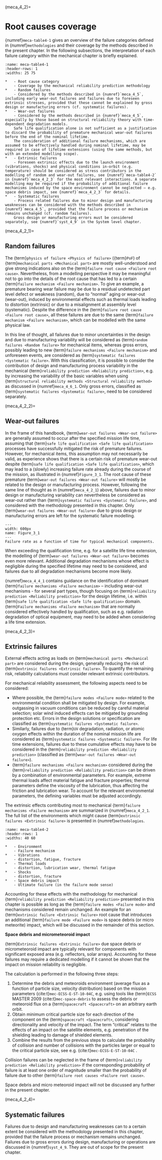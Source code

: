 (meca_4_2)=
# Root causes coverage

{numref}`meca-table4-1` gives an overview of the failure categories defined in {numref}`methodologies` and their coverage by the methods described in the present chapter. In the following subsections, the interpretation of each failure category within the mechanical chapter is briefly explained.

```{list-table} Coverage of failure root causes by the mechanical reliability prediction methodology presented in this chapter
:name: meca-table4-1
:header-rows: 1
:widths: 25 75

*   - Root cause category
    - Coverage by the mechanical reliability prediction methodology
*   - Random failures
    - Considered by the methods described in {numref}`meca_4_5`, including early wear-out failures and failures due to foreseen extrinsic stresses, provided that these cannot be explained by gross design or manufacturing errors (cf. systematic failures).
*   - Wear-out failures
    - Considered by the methods described in {numref}`meca_4_5`, especially by those based on structural reliability theory with time-dependent degradation models. 
    Safe life qualification alone is not sufficient as a justification to discard the probability of premature mechanical wear-out failures before the end of the nominal lifetime. 
    The consideration of additional failure mechanisms, which are assumed to be effectively handled during nominal lifetime, may be required in case of lifetime extensions (using the same methods, but with an extended modelling scope).
*   - Extrinsic failures
    - Foreseen extrinsic effects due to the launch environment (vibrations, shocks) and physical conditions in-orbit (e.g. temperature) should be considered as stress contributors in the modelling of random and wear-out failures, see {numref}`meca-table4-2` in {numref}`meca_4_2_3` for the most relevant interactions. A separate modelling may be required if the probability of additional failure mechanisms induced by the space environment cannot be neglected – e.g. space debris impact, see {numref}`meca_4_2_3` for details.
*   - Systematic failures
    - Process related failures due to minor design and manufacturing weaknesses can be considered with the methods described in {numref}`meca_4_5`, provided that the failure process or mechanism remains unchanged (cf. random failures). 
    Gross design or manufacturing errors must be considered separately, see {numref}`syst_4_9` in the System level chapter.
```

(meca_4_2_1)=
## Random failures

The {term}`physics of failure <Physics of failure>` ({term}`PoF`) of {term}`mechanical parts <Mechanical part>` are mostly well-understood and give strong indications also on the {term}`failure root cause <Failure root cause>`. Nevertheless, from a modelling perspective it may be meaningful not to go into the details of the root cause that has led to a certain {term}`failure mechanism <Failure mechanism>`. To give an example, a premature bearing wear failure may be due to a residual undetected part level defect or weakness (random), due to “normal” aging or wear-out (wear-out), induced by environmental effects such as thermal loads leading to distortion (extrinsic) or due to a misalignment at assembly level (systematic). Despite the difference in the {term}`failure root cause <Failure root cause>`, all these failures are due to the same {term}`failure mechanism <Failure mechanism>`, which can be modelled with the same physical law.

In this line of thought, all failures due to minor uncertainties in the design and due to manufacturing variability will be considered as {term}`random failures <Random failure>` for mechanical items, whereas gross errors, possibly leading to new {term}`failure mechanisms <Failure mechanism>` and unforeseen events, are considered as {term}`systematic failures <Systematic failure>`. With this classification, it is possible to consider the contribution of design and manufacturing process variability in the mechanical {term}`reliability prediction <Reliability prediction>`, e.g. by increasing the variability of the basic variables when using {term}`structural reliability methods <Structural reliability method>` as discussed in {numref}`meca_4_6_1`. Only gross errors, classified as {term}`systematic failures <Systematic failure>`, need to be considered separately.

(meca_4_2_2)=
## Wear-out failures

In the frame of this handbook, {term}`wear-out failures <Wear-out failure>` are generally assumed to occur after the specified mission life time, assuming that {term}`safe life qualification <Safe life qualification>` processes have successfully mitigated the risk of premature failures. However, for mechanical items, this assumption may not necessarily be valid, as experience shows that there is a certain risk of premature wear-out despite {term}`safe life qualification <Safe life qualification>`, which may lead to a (slowly) increasing failure rate already during the course of the mission, as illustrated in {numref}`Figure_3_1`. The root cause of these premature {term}`wear-out failures <Wear-out failure>` will mostly be related to the design or manufacturing process. However, following the same line of thought as in {numref}`meca_4_2_1`) above, failures due to minor design or manufacturing variability can nevertheless be considered as wear-out rather than {term}`systematic failures <Systematic failure>`, and considered with the methodology presented in this chapter. Only {term}`wear-out failures <Wear-out failure>` due to gross design or manufacturing errors are left for the systematic failure modelling.

```{figure} ../../pictures/figure4_1.png
---
width: 600px
name: Figure_3_1
---
Failure rate as a function of time for typical mechanical components.
```

When exceeding the qualification time, e.g. for a satellite life time extension, the modelling of {term}`wear-out failures <Wear-out failure>` becomes even more relevant. Additional degradation mechanisms whose effect is negligible during the specified lifetime may need to be considered, and failures due to all degradation mechanisms become more likely. 

{numref}`meca_4_4_1` contains guidance on the identification of dominant {term}`failure mechanisms <Failure mechanism>` – including wear-out mechanisms - for several part types, though focusing on {term}`reliability prediction <Reliability prediction>` for the design lifetime, i.e. within {term}`safe life qualification <Safe life qualification>` domain. {term}`Failure mechanisms <Failure mechanism>` that are normally considered effectively handled by qualification, such as e.g. radiation degradation of optical equipment, may need to be added when considering a life time extension.

(meca_4_2_3)=
## Extrinsic failures

External effects acting as loads on {term}`mechanical parts <Mechanical part>` are considered during the design, generally reducing the risk of {term}`extrinsic failures <Extrinsic failure>`. To quantify the remaining risk, reliability calculations must consider relevant extrinsic contributors. 

For mechanical reliability assessment, the following aspects need to be considered:

* Where possible, the {term}`failure modes <Failure mode>` related to the environmental condition shall be mitigated by design. For example, outgassing in vacuum conditions can be reduced by careful material selection; solar wind induced effects can be mitigated by grounding protection etc. Errors in the design solutions or specification are classified as {term}`systematic failures <Systematic failure>`.
* Similarly, failures due to {term}`UV` degradation, radiation, or atomic oxygen effects within the duration of the nominal mission life are considered as {term}`systematic failures <Systematic failure>`. For life time extensions, failures due to these cumulative effects may have to be considered in the {term}`reliability prediction <Reliability prediction>` (classified as {term}`wear-out failures <Wear-out failure>`).
* {term}`failure mechanisms <Failure mechanism>` considered during the {term}`reliability prediction <Reliability prediction>` can be driven by a combination of environmental parameters. For example, extreme thermal loads affect material fatigue and fracture properties; thermal parameters define the viscosity of the lubrication, thus affecting the friction and lubrication wear. To account for the relevant environmental parameters, the defining variables must be adjusted accordingly. 
  
The extrinsic effects contributing most to mechanical {term}`failure mechanisms <Failure mechanism>` are summarized in {numref}`meca_4_2_1`. The full list of the environments which might cause {term}`extrinsic failures <Extrinsic failure>` is presented in {numref}`methodologies`.

```{list-table} Environments with the highest contribution to the extrinsic failures
:name: meca-table4-2
:header-rows: 1
:widths: 40 60

*   - Environment
    - Failure mechanism
*   - Vibrations
    - distortion, fatigue, fracture
*   - Thermal loads
    - distortion, lubrication wear, thermal fatigue
*   - Shocks
    - distortion, fracture
*   - Space debris impact
    - Ultimate failure (in the failure mode sense)
```

Accounting for these effects with the methodology for mechanical {term}`reliability prediction <Reliability prediction>` presented in this chapter is possible as long as the {term}`failure modes <Failure mode>` and mechanisms considered remain unchanged. An example for an {term}`extrinsic failure <Extrinsic failure>` root cause that introduces an additional {term}`failure mode <Failure mode>` is space debris (or micro meteorite) impact, which will be discussed in the remainder of this section. 

**Space debris and micrometeoroid impact**

{term}`Extrinsic failures <Extrinsic failure>` due space debris or micrometeoroid impact are typically relevant for components with significant exposed area (e.g. reflectors, solar arrays). Accounting for these failures may require a dedicated modelling if it cannot be shown that the impact on mission reliability is negligible.

The calculation is performed in the following three steps:
1. Determine the debris and meteoroids environment (average flux as a function of particle size, velocity distribution) based on the mission parameters {cite:t}`mec-ECSS-E-ST-10-04C`, e.g. using tools like {term}`ECSS` MASTER 2009 {cite:t}`mec-space-debris` to assess the debris or meteoroid flux on a {term}`spacecraft <Spacecraft>` on an arbitrary earth orbit.
2. Obtain minimum critical particle size for each direction of the component on the {term}`spacecraft <Spacecraft>`, considering directionality and velocity of the impact. The term “critical” relates to the effects of an impact on the satellite elements, e.g. penetration of the shielding leading to damage of shielded elements.
3. Combine the results from the previous steps to calculate the probability of collision and number of collisions with the particles larger or equal to the critical particle size, see e.g. {cite:t}`mec-ECSS-E-ST-10-04C` .

Collision failures can be neglected in the frame of {term}`reliability prediction <Reliability prediction>` if the corresponding probability of failure is at least one order of magnitude smaller than the probability of failure due to other {term}`failure root causes <Failure root cause>`.

Space debris and micro meteoroid impact will not be discussed any further in the present chapter.

(meca_4_2_4)=
## Systematic failures

Failures due to design and manufacturing weaknesses can to a certain extent be considered with the methodology presented in this chapter, provided that the failure process or mechanism remains unchanged. Failures due to gross errors during design, manufacturing or operations are discussed in {numref}`syst_4_9`. They are out of scope for the present chapter.


